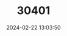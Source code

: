 ---
title: "30401"
category: "Medemia argun"
draft: false
date: 2024-02-22 13:03:50
languages:
  Arabic: ["Argun"]
---